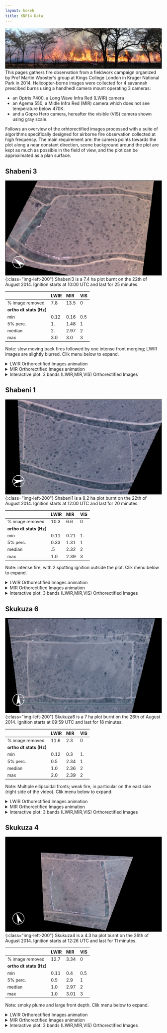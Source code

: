 ```yaml
---
layout: bokeh
title: KNP14 Data
---
```

![knp14](/knp14/data/knpGround.png)
This pages gathers fire observation from a fieldwork campaign organized by Prof Martin Wooster's group at Kings College London in Kruger National Park in 2014. Helicopter-borne images were collected for 4 savannah prescibed burns using a handhedl camera mount operating 3 cameras:
* an Optris P400, a Long Wave Infra Red (LWIR) camera
* an Agema 550, a Midle Infra Red (MIR) camera which does not see temperature below 470K.
* and a Gopro Hero camera, hereafter the visible (VIS) camera shown using gray scale.

Follows an overview of the orhtorectified images processed with a suite of algorithms specifically designed for airborne fire observation collected at high frequency. The main requirement are: the camera points towards the plot along a near constant direction, scene background around the plot are kept as much as possible in the field of view, and the plot can be approximated as a plan surface.

## Shabeni 3
![shabeni3](/knp14/data/sha1/shabeni1_nadirCorrectedView.png "shabeni3"){:class="img-left-200"}
Shabeni3 is a 7.4 ha plot burnt on the 22th of August 2014. Ignition starts at 10:00 UTC and last for 25 minutes.

|<i></i>| LWIR | MIR | VIS
|:---|:---|:---|:---
|% image removed | 7.8 | 13.5 | 0  
|**ortho dt stats (Hz)** |   |  |
|min       | 0.12 |  0.16 | 0.5
|5% perc.  |  1.  | 1.48  | 1
|median    | 2.   | 2.97  | 2
|max       | 3.0  | 3.0   | 3

Note: slow moving back fires followed by one intense front merging; LWIR images are slightly blurred. Clik menu below to expand.
<details>
<summary markdown="span" >LWIR Orthorectified Images animation</summary>
<p>
{% include youtubePlayer.html id="hY4e8tNDAHo" label="test"%}
</p>
</details>
<details>
<summary>MIR Orthorectified Images animation</summary>
<p>
{% include youtubePlayer.html id="EMhWOlbSR8I" label="test"%}
</p>
</details>
<details>
<summary>Interactive plot: 3 bands (LWIR,MIR,VIS) Orthorectified Images</summary>
<p>
{%include_relative /data/sha3/knp14sha3.html %}
1 pixel is 1 meter
</p>
</details>

## Shabeni 1
![shabeni1](/knp14/data/sha3/shabeni3_nadirCorrectedView.png "shabeni1"){:class="img-left-200"}
Shabeni1 is a 8.2 ha plot burnt on the 22th of August 2014. Ignition starts at 12:00 UTC and last for 20 minutes.

|<i></i>| LWIR | MIR | VIS
|:---|:---|:---|:---
|% image removed | 10.3 | 6.6 | 0  
|**ortho dt stats (Hz)** |   |  |
|min       | 0.11 |  0.21 | 1.
|5% perc.  |  0.33  | 1.31  | 1
|median    | .5   | 2.32  | 2
|max       | 1.0  | 2.39   | 3

Note: intense fire, with 2 spotting ignition outside the plot. Clik menu below to expand.
<details>
<summary>LWIR Orthorectified Images animation</summary>
<p>
{% include youtubePlayer.html id="7Rot3THs5kQ" label="test"%}
</p>
</details>
<details>
<summary>MIR Orthorectified Images animation</summary>
<p>
{% include youtubePlayer.html id="JyUTPKEWHl8" label="test"%}
</p>
</details>
<details>
<summary>Interactive plot: 3 bands (LWIR,MIR,VIS) Orthorectified Images</summary>
<p>
{%include_relative /data/sha1/knp14sha1.html %}
</p>
</details>

## Skukuza 6
![placeholder](/knp14/data/sku6/skukuza6_nadirCorrectedView.png "shabeni1"){:class="img-left-200"}
Skukuza6 is a 7 ha plot burnt on the 26th of August 2014. Ignition starts at 09:59 UTC and last for 18 minutes.

|<i></i>| LWIR | MIR | VIS
|:---|:---|:---|:---
|% image removed | 11.6 | 2.3 | 0  
|**ortho dt stats (Hz)** |   |  |
|min       | 0.12 |  0.3 | 1.
|5% perc.  |  0.5  | 2.34  | 1
|median    | 1.0   | 2.36  | 2
|max       | 2.0  | 2.39   | 2

Note: Multiple ellipsoidal fronts; weak fire, in particular on the east side (right side of the video). Clik menu below to expand.
<details>
<summary>LWIR Orthorectified Images animation</summary>
<p>
{% include youtubePlayer.html id="epcBtBXovpY" label="test"%}
</p>
</details>
<details>
<summary>MIR Orthorectified Images animation</summary>
<p>
{% include youtubePlayer.html id="NyFA3f8dr0w" label="test"%}
</p>
</details>
<details>
<summary>Interactive plot: 3 bands (LWIR,MIR,VIS) Orthorectified Images</summary>
<p>
{%include_relative /data/sku6/knp14sku6.html %}
</p>
</details>

## Skukuza 4
![placeholder](/knp14/data/sku4/skukuza4_nadirCorrectedView.png "shabeni1"){:class="img-left-200"}
Skukuza4 is a 4.3 ha plot burnt on the 26th of August 2014. Ignition starts at 12:26 UTC and last for 11 minutes.

|<i></i>| LWIR | MIR | VIS
|:---|:---|:---|:---
|% image removed | 12.7 | 3.34 | 0  
|**ortho dt stats (Hz)** |   |  |
|min       | 0.11 |  0.4 | 0.5
|5% perc.  |  0.5  | 2.9  | 1
|median    | 1.0   | 2.97  | 2
|max       | 1.0  | 3.01   | 3

Note: smoky plume and large front depth. Clik menu below to expand.
<details>
<summary>LWIR Orthorectified Images animation</summary>
<p>
{% include youtubePlayer.html id="CjLQb-G5ydQ" label="test"%}
</p>
</details>
<details>
<summary>MIR Orthorectified Images animation</summary>
<p>
{% include youtubePlayer.html id="YS0Tas54M8Q" label="test"%}
</p>
</details>
<details>
<summary>Interactive plot: 3 bands (LWIR,MIR,VIS) Orthorectified Images</summary>
<p>
{%include_relative /data/sku4/knp14sku4.html %}
</p>
</details>
